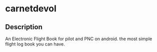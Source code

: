 # carnetdevol

## Description

An Electronic Flight Book for pilot and PNC on android.
the most simple flight log book you can have.
